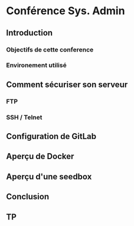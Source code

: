 # Conférence Sys. Admin

## Introduction

### Objectifs de cette conference

### Environement utilisé

## Comment sécuriser son serveur

### FTP

### SSH / Telnet





## Configuration de GitLab

## Aperçu de Docker

## Aperçu d'une seedbox

## Conclusion

## TP


